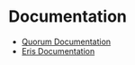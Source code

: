 #  Documentation

* [Quorum Documentation](./_build/html/index.html)
* [Eris Documentation](./_build/html/eris.html)




